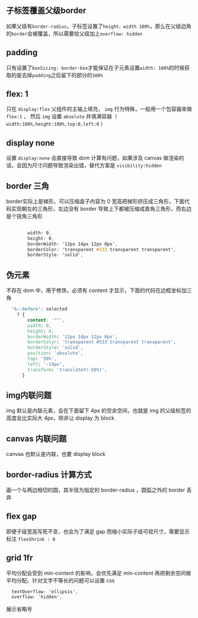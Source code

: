 
## 子标签覆盖父级border

如果父级有`border-radius`，子标签设置了`height、width 100%`，那么在父级边角的`border`会被覆盖，所以需要给父级加上`overflow: hidden`



## padding

只有设置了`boxSizing: border-box`才能保证在子元素设置`width: 100%`的时候获取的是去掉`padding`之后留下的部分的`100%`

## flex: 1 

只在 `display:flex` 父组件的主轴上填充， `img` 行为特殊，一般用一个包容器来做 `flex:1` ， 然后 `img` 设置 `absolute` 并填满容器（ `width:100%,height:100%,top:0,left:0` ）


## display none

设置 `display:none` 会直接导致 dom 计算有问题，如果涉及 canvas 做渲染的话，会因为尺寸问题导致渲染出错，替代方案是 `visibility:hidden`

## border 三角

border实际上是梯形，可以压缩盒子内容为 0 宽高把梯形挤压成三角形，下面代码实现朝左的三角形，左边没有 border 导致上下都被压缩成直角三角形，而右边是个锐角三角形

```css
 
        width: 0,
        height: 0,
        borderWidth: '12px 14px 12px 0px',
        borderColor: 'transparent #333 transparent transparent',
        borderStyle: 'solid',
```

## 伪元素

不存在 dom 中，用于修饰，必须有 content 才显示，下面的代码在边框坐标加三角

```css
  '&::before': selected
    ? {
        content: '""',
        width: 0,
        height: 0,
        borderWidth: '12px 14px 12px 0px',
        borderColor: 'transparent #333 transparent transparent',
        borderStyle: 'solid',
        position: 'absolute',
        top: '50%',
        left: '-14px',
        transform: 'translateY(-50%)',
      }
```


## img内联问题

img 默认是内联元素，会在下面留下 4px 的空余空间，也就是 img 的父级标签的高度会比实际大 4px，除非让 display 为 block

## canvas 内联问题

canvas 也默认是内联，也要 display block

##  border-radius 计算方式

画一个与两边相切的圆，其半径为指定的 border-radius ，圆弧之外的 border 丢弃


## flex gap

即便子级宽高写死不变，也会为了满足 gap 而缩小实际子级可视尺寸，需要显示标注 `flexShrink : 0`


## grid 1fr

平均分配会受到 min-content 的影响，会优先满足 min-content 再把剩余空间做平均分配。针对文字不等长的问题可以设置 css 
```css
  textOverflow: 'ellipsis',
  overflow: 'hidden',
```
展示省略号